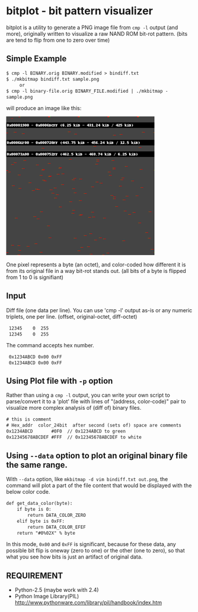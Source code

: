 # bitplot - bit pattern visualizer

bitplot is a utility to generate a PNG image file from `cmp -l` output (and more), originally written to visualize a raw NAND ROM bit-rot pattern. (bits are tend to flip from one to zero over time)


## Simple Example

```
$ cmp -l BINARY.orig BINARY.modified > bindiff.txt
$ ./mkbitmap bindiff.txt sample.png
     or
$ cmp -l binary-file.orig BINARY_FILE.modified | ./mkbitmap - sample.png
```
will produce an image like this:

![](./sample.png)

One pixel represents a byte (an octet), and color-coded how different it is from its original file in a way bit-rot stands out. (all bits of a byte is flipped from 1 to 0 is signifiant)


## Input

Diff file (one data per line). You can use 'cmp -l' output as-is or any numeric triplets, one per line. (offset, original-octet, diff-octet)

```
 12345    0  255
 12345    0  255
```

The command accepts hex number.
```
 0x1234ABCD 0x00 0xFF
 0x1234ABCD 0x00 0xFF
```


## Using Plot file with `-p` option

Rather than using a `cmp -l` output, you can write your own script to parse/convert it to a 'plot' file with lines of "(address, color-code)" pair to visualize more complex analysis of (diff of) binary files.

```
# this is comment
# Hex_addr  color_24bit  after second (sets of) space are comments
0x1234ABCD       #0F0  // 0x1234ABCD to green
0x12345678ABCDEF #FFF  // 0x12345678ABCDEF to white
```


## Using `--data` option to plot an original binary file the same range.

With `--data` option, like `mkbitmap -d vim bindiff.txt out.png`, the command will plot a part of the file content that would be displayed with the below color code.

```
def get_data_color(byte):
    if byte is 0:
        return DATA_COLOR_ZERO
    elif byte is 0xFF:
        return DATA_COLOR_EFEF
    return "#0%02X" % byte
```

In this mode, `0x00` and `0xFF` is significant, because for these data, any possible bit flip is oneway (zero to one) or the other (one to zero), so that what you see how bits is just an artifact of original data.


## REQUIREMENT
   * Python-2.5 (maybe work with 2.4)
   * Python Image Library(PIL)
     http://www.pythonware.com/library/pil/handbook/index.htm

